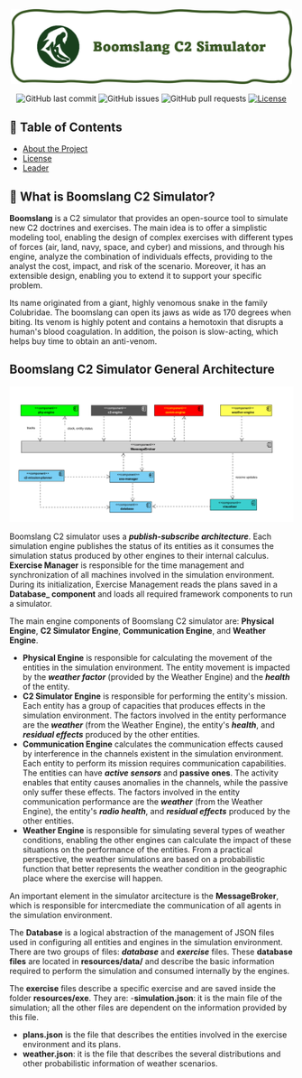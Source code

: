 <p align="center">
  <a href="" rel="noopener">
 <img src="resources/img/boomslang-logo.png" alt="Bomslang C2 Simulator" width="500"></a>
</p>

<div align="center">

![GitHub last commit](https://img.shields.io/github/last-commit/kabartsjc/boomslang-c2-sim)
![GitHub issues](https://img.shields.io/github/issues/kabartsjc/boomslang-c2-sim)
![GitHub pull requests](https://img.shields.io/github/issues-pr/kabartsjc/boomslang-c2-sim)
[![License](https://img.shields.io/badge/license-GPL-blue.svg)](/LICENSE)
</div>


## 📝 Table of Contents

- [About the Project](#about)
- [License](/LICENSE)
- [Leader](#leader)

## 🐍 What is Boomslang C2 Simulator? <a name = "about"></a>

**Boomslang** is a C2 simulator that provides an open-source tool to simulate new C2 doctrines and exercises. The main idea is to offer a simplistic modeling tool, enabling the design of complex exercises with different types of forces (air, land, navy, space, and cyber) and missions, and through his engine, analyze the combination of individuals effects, providing to the analyst the cost, impact, and risk of the scenario. Moreover, it has an extensible design, enabling you to extend it to support your specific problem.

Its name originated from a giant, highly venomous snake in the family Colubridae. The boomslang can open its jaws as wide as 170 degrees when biting. Its venom is highly potent and contains a hemotoxin that disrupts a human's blood coagulation. In addition, the poison is slow-acting, which helps buy time to obtain an anti-venom.

<h2> Boomslang C2 Simulator General Architecture</h2>

<a href="resources/img/boomslang-architecture.png">![Logo](resources/img/boomslang-architecture.png)</a>

Boomslang C2 simulator uses a **_publish-subscribe architecture_**. Each simulation engine publishes the status of its entities as it consumes the simulation status produced by other engines to their internal calculus. **Exercise Manager** is responsible for the time management and synchronization of all machines involved in the simulation environment. During its initialization, Exercise Management reads the plans saved in a **Database_ component** and loads all required framework components to run a simulator. 

The main engine components of Boomslang C2 simulator are: **Physical Engine**, **C2 Simulator Engine**, **Communication Engine**, and **Weather Engine**. 

- **Physical Engine** is responsible for calculating the movement of the entities in the simulation environment. The entity movement is impacted by the **_weather factor_** (provided by the Weather Engine) and the **_health_** of the entity.
- **C2 Simulator Engine** is responsible for performing the entity's mission. Each entity has a group of capacities that produces effects in the simulation environment. The factors involved in the entity performance are the **_weather_** (from the Weather Engine), the entity's **_health_**, and **_residual effects_** produced by the other entities.
-  **Communication Engine** calculates the communication effects caused by interference in the channels existent in the simulation environment. Each entity to perform its mission requires communication capabilities. The entities can have **_active sensors_** and **passive ones**. The activity enables that entity causes anomalies in the channels, while the passive only suffer these effects. The factors involved in the entity communication performance are the **_weather_** (from the Weather Engine), the entity's **_radio health_**, and **_residual effects_** produced by the other entities.
- **Weather Engine** is responsible for simulating several types of weather conditions, enabling the other engines can calculate the impact of these situations on the performance of the entities. From a practical perspective, the weather simulations are based on a probabilistic function that better represents the weather condition in the geographic place where the exercise will happen.

An important element in the simulator arcitecture is the **MessageBroker**, which is responsible for intercmediate the communication of all agents in the simulation environment.

The **Database** is a logical abstraction of the management of JSON files used in configuring all entities and engines in the simulation environment. There are two groups of files: **_database_** and **_exercise_** files. These **database files** are located in **resources/data/** and describe the basic information required to perform the simulation and consumed internally by the engines. 

The **exercise** files describe a specific exercise and are saved inside the folder **resources/exe**. They are:
-**simulation.json**: it is the main file of the simulation; all the other files are dependent on the information provided by this file.
- **plans.json** is the file that describes the entities involved in the exercise environment and its plans.
- **weather.json**: it is the file that describes the several distributions and other probabilistic information of weather scenarios.





